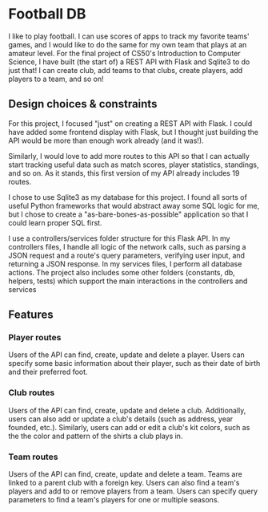 # Football DB

I like to play football. I can use scores of apps to track my favorite teams' games, and I would like to do the same for my own team that plays at an amateur level. For the final project of CS50's Introduction to Computer Science, I have built (the start of) a REST API with Flask and Sqlite3 to do just that! I can create club, add teams to that clubs, create players, add players to a team, and so on!
## Design choices & constraints
For this project, I focused "just" on creating a REST API with Flask. I could have added some frontend display with Flask, but I thought just building the API would be more than enough work already (and it was!).

Similarly, I would love to add more routes to this API so that I can actually start tracking useful data such as match scores, player statistics, standings, and so on. As it stands, this first version of my API already includes 19 routes.

I chose to use Sqlite3 as my database for this project. I found all sorts of useful Python frameworks that would abstract away some SQL logic for me, but I chose to create a "as-bare-bones-as-possible" application so that I could learn proper SQL first.

I use a controllers/services folder structure for this Flask API. In my controllers files, I handle all logic of the network calls, such as parsing a JSON request and a route's query parameters, verifying user input, and returning a JSON response. In my services files, I perform all database actions. The project also includes some other folders (constants, db, helpers, tests) which support the main interactions in the controllers and services

## Features
### Player routes
Users of the API can find, create, update and delete a player. Users can specify some basic information about their player, such as their date of birth and their preferred foot.
### Club routes
Users of the API can find, create, update and delete a club. Additionally, users can also add or update a club's details (such as address, year founded, etc.). Similarly, users can add or edit a club's kit colors, such as the the color and pattern of the shirts a club plays in.
### Team routes
Users of the API can find, create, update and delete a team. Teams are linked to a parent club with a foreign key. Users can also find a team's players and add to or remove players from a team. Users can specify query parameters to find a team's players for one or multiple seasons.